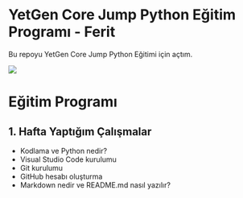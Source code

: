 # YetGen Core Jump Python Eğitim Programı - Ferit

Bu repoyu YetGen Core Jump Python Eğitimi için açtım.

<img src="https://yetkingencler.com/wp-content/uploads/2021/07/yetgen-beyaz-e1626884322969-200x74.png">

# Eğitim Programı
## 1. Hafta Yaptığım Çalışmalar

- Kodlama ve Python nedir?
- Visual Studio Code kurulumu
- Git kurulumu
- GitHub hesabı oluşturma
- Markdown nedir ve README.md nasıl yazılır?

